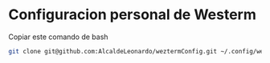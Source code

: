 # Configuracion personal de Westerm

Copiar este comando de bash

```bash
git clone git@github.com:AlcaldeLeonardo/weztermConfig.git ~/.config/westerm

```
